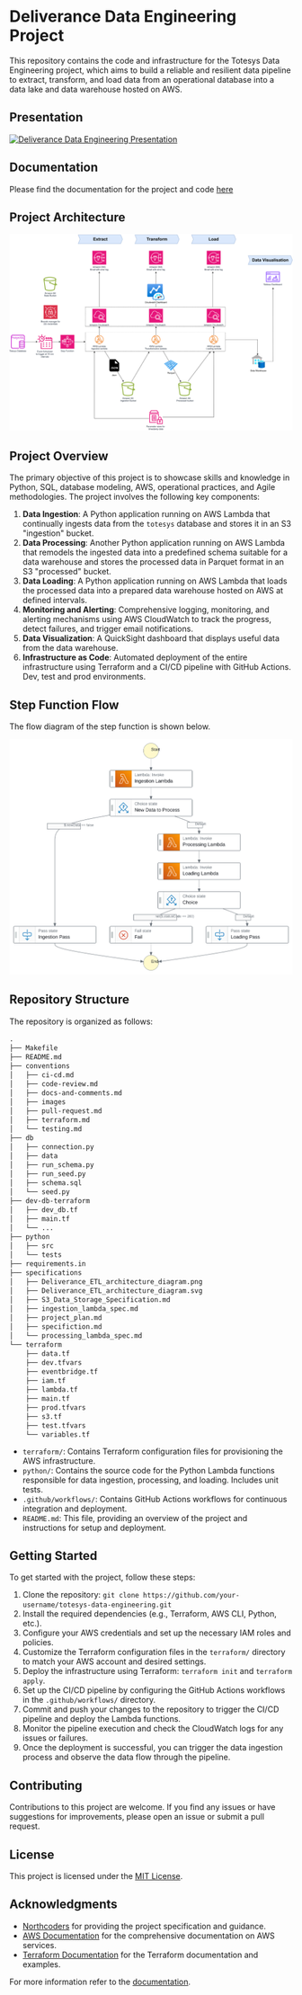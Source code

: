 # Deliverance Data Engineering Project

This repository contains the code and infrastructure for the Totesys Data Engineering project, which aims to build a reliable and resilient data pipeline to extract, transform, and load data from an operational database into a data lake and data warehouse hosted on AWS.

## Presentation

[![Deliverance Data Engineering Presentation](https://img.youtube.com/vi/FmpMHgLZFkw/0.jpg)](https://www.youtube.com/watch?v=FmpMHgLZFkw)

## Documentation

Please find the documentation for the project and code [here](https://azmolmiah.github.io/nc-de-deliverance-project/)

## Project Architecture

![image](specifications/ETL_diagram_light.svg)

## Project Overview

The primary objective of this project is to showcase skills and knowledge in Python, SQL, database modeling, AWS, operational practices, and Agile methodologies. The project involves the following key components:

1. **Data Ingestion**: A Python application running on AWS Lambda that continually ingests data from the `totesys` database and stores it in an S3 "ingestion" bucket.
2. **Data Processing**: Another Python application running on AWS Lambda that remodels the ingested data into a predefined schema suitable for a data warehouse and stores the processed data in Parquet format in an S3 "processed" bucket.
3. **Data Loading**: A Python application running on AWS Lambda that loads the processed data into a prepared data warehouse hosted on AWS at defined intervals.
4. **Monitoring and Alerting**: Comprehensive logging, monitoring, and alerting mechanisms using AWS CloudWatch to track the progress, detect failures, and trigger email notifications.
5. **Data Visualization**: A QuickSight dashboard that displays useful data from the data warehouse.
6. **Infrastructure as Code**: Automated deployment of the entire infrastructure using Terraform and a CI/CD pipeline with GitHub Actions. Dev, test and prod environments.

## Step Function Flow

The flow diagram of the step function is shown below.

![image](specifications/stepfunctions_graph.svg)

## Repository Structure

The repository is organized as follows:

```
.
├── Makefile
├── README.md
├── conventions
│   ├── ci-cd.md
│   ├── code-review.md
│   ├── docs-and-comments.md
│   ├── images
│   ├── pull-request.md
│   ├── terraform.md
│   └── testing.md
├── db
│   ├── connection.py
│   ├── data
│   ├── run_schema.py
│   ├── run_seed.py
│   ├── schema.sql
│   └── seed.py
├── dev-db-terraform
│   ├── dev_db.tf
│   ├── main.tf
│   └── ...
├── python
│   ├── src
│   └── tests
├── requirements.in
├── specifications
│   ├── Deliverance_ETL_architecture_diagram.png
│   ├── Deliverance_ETL_architecture_diagram.svg
│   ├── S3_Data_Storage_Specification.md
│   ├── ingestion_lambda_spec.md
│   ├── project_plan.md
│   ├── specifiction.md
│   └── processing_lambda_spec.md
└── terraform
    ├── data.tf
    ├── dev.tfvars
    ├── eventbridge.tf
    ├── iam.tf
    ├── lambda.tf
    ├── main.tf
    ├── prod.tfvars
    ├── s3.tf
    ├── test.tfvars
    └── variables.tf
```

- `terraform/`: Contains Terraform configuration files for provisioning the AWS infrastructure.
- `python/`: Contains the source code for the Python Lambda functions responsible for data ingestion, processing, and loading. Includes unit tests.
- `.github/workflows/`: Contains GitHub Actions workflows for continuous integration and deployment.
- `README.md`: This file, providing an overview of the project and instructions for setup and deployment.

## Getting Started

To get started with the project, follow these steps:

1. Clone the repository: `git clone https://github.com/your-username/totesys-data-engineering.git`
2. Install the required dependencies (e.g., Terraform, AWS CLI, Python, etc.).
3. Configure your AWS credentials and set up the necessary IAM roles and policies.
4. Customize the Terraform configuration files in the `terraform/` directory to match your AWS account and desired settings.
5. Deploy the infrastructure using Terraform: `terraform init` and `terraform apply`.
6. Set up the CI/CD pipeline by configuring the GitHub Actions workflows in the `.github/workflows/` directory.
7. Commit and push your changes to the repository to trigger the CI/CD pipeline and deploy the Lambda functions.
8. Monitor the pipeline execution and check the CloudWatch logs for any issues or failures.
9. Once the deployment is successful, you can trigger the data ingestion process and observe the data flow through the pipeline.

## Contributing

Contributions to this project are welcome. If you find any issues or have suggestions for improvements, please open an issue or submit a pull request.

## License

This project is licensed under the [MIT License](LICENSE).

## Acknowledgments

- [Northcoders](https://northcoders.com/) for providing the project specification and guidance.
- [AWS Documentation](https://docs.aws.amazon.com/) for the comprehensive documentation on AWS services.
- [Terraform Documentation](https://www.terraform.io/docs/) for the Terraform documentation and examples.

For more information refer to the [documentation](https://milesjphillips.com/nc-de-deliverance-project/).
